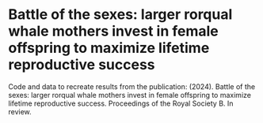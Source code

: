 # Battle of the sexes: larger rorqual whale mothers invest in female offspring to maximize lifetime reproductive success 
Code and data to recreate results from the publication: 
(2024). Battle of the sexes: larger rorqual whale mothers invest in female offspring to maximize lifetime reproductive success. Proceedings of the Royal Society B. In review.
